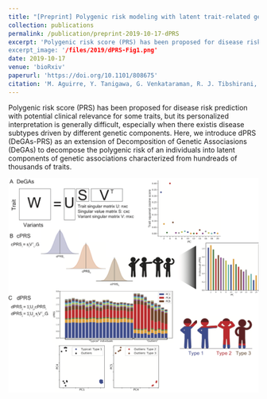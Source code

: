 ```yaml
---
title: "[Preprint] Polygenic risk modeling with latent trait-related genetic components"
collection: publications
permalink: /publication/preprint-2019-10-17-dPRS
excerpt: 'Polygenic risk score (PRS) has been proposed for disease risk prediction with potential clinical relevance for some traits, but its personalized interpretation is generally difficult, especially when there existis disease subtypes driven by different genetic components. Here, we introduce dPRS (DeGAs-PRS) as an extension of Decomposition of Genetic Associasions (DeGAs) to decompose the polygenic risk of an individuals into latent components of genetic associations characterized from hundreads of thousands of traits.
excerpt_image: '/files/2019/dPRS-Fig1.png'
date: 2019-10-17
venue: 'bioRxiv'
paperurl: 'https://doi.org/10.1101/808675'
citation: 'M. Aguirre, Y. Tanigawa, G. Venkataraman, R. J. Tibshirani, T. Hastie, M. A. Rivas, Polygenic risk modeling with latent trait-related genetic components. bioRxiv, 808675 (2019).'
---
```

<!-- ispublishedpreprint: "True" -->

Polygenic risk score (PRS) has been proposed for disease risk prediction with potential clinical relevance for some traits, but its personalized interpretation is generally difficult, especially when there existis disease subtypes driven by different genetic components. Here, we introduce dPRS (DeGAs-PRS) as an extension of Decomposition of Genetic Associasions (DeGAs) to decompose the polygenic risk of an individuals into latent components of genetic associations characterized from hundreads of thousands of traits.

![dPRS figure 1](/files/2019/dPRS-Fig1.png)
